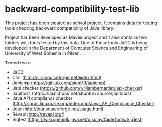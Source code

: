 # backward-compatibility-test-lib
This project has been created as school project. It contains data for testing tools checking backward compatibility of Java library.

Project has been developed as Maven project and it also contains two folders with tools tested by this data.
One of these tools JaCC is being developed in the Department of Computer Science and Engineering of University of West Bohemia in Pilsen.

Tested tools:
- JaCC
- Clirr (http://clirr.sourceforge.net/index.html)
- Japicmp (https://github.com/siom79/japicmp)
- Japi checker (https://github.com/williambernardet/japi-checker)
- Japitools (https://launchpad.net/ubuntu/+source/japitools)
- Java API compliance checker (http://ispras.linuxbase.org/index.php/Java_API_Compliance_Checker)
- Jour (http://jour.sourceforge.net/usage.html)
- Revapi (http://revapi.org/)
- Sigtest (https://wiki.openjdk.java.net/display/CodeTools/SigTest)
